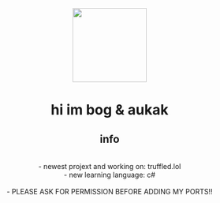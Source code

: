 <div align="center">
  <img height="150" src="https://avatars.githubusercontent.com/u/119977760?v=4"  />
</div>

###

<h1 align="center">hi im bog & aukak</h1>

###

<h2 align="center">info</h2>
<p align="center"><br>- newest projext and working on: truffled.lol <br>- new learning language: c# <br> <br>- PLEASE ASK FOR PERMISSION BEFORE ADDING MY PORTS!! <br> </p>

###



